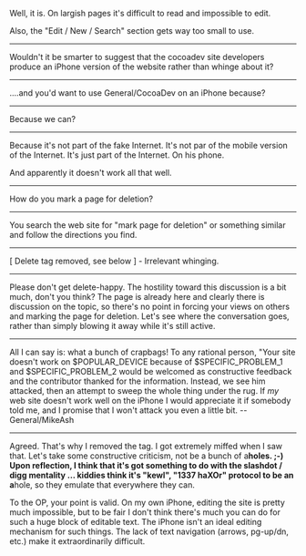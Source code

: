 Well, it is.  On largish pages it's difficult to read and impossible to edit.

Also, the "Edit / New / Search" section gets way too small to use.

----

Wouldn't it be smarter to suggest that the cocoadev site developers produce an iPhone version of the website rather than whinge about it?

----

....and you'd want to use General/CocoaDev on an iPhone because?

----

Because we can?

----

Because it's not part of the fake Internet.  It's not par of the mobile version of the Internet.  It's just part of the Internet.  On his phone.

And apparently it doesn't work all that well.

----
How do you mark a page for deletion?

----
You search the web site for "mark page for deletion" or something similar and follow the directions you find.

----
[ Delete tag removed, see below ] - Irrelevant whinging.

----

Please don't get delete-happy. The hostility toward this discussion is a bit much, don't you think? The page is already here and clearly there is discussion on the topic, so there's no point in forcing your views on others and marking the page for deletion. Let's see where the conversation goes, rather than simply blowing it away while it's still active.

----
All I can say is: what a bunch of crapbags! To any rational person, "Your site doesn't work on     $POPULAR_DEVICE because of     $SPECIFIC_PROBLEM_1 and     $SPECIFIC_PROBLEM_2 would be welcomed as constructive feedback and the contributor thanked for the information. Instead, we see him attacked, then an attempt to sweep the whole thing under the rug. If *my* web site doesn't work well on the iPhone I would appreciate it if somebody told me, and I promise that I won't attack you even a little bit. -- General/MikeAsh

----

Agreed. That's why I removed the tag. I got extremely miffed when I saw that. Let's take some constructive criticism, not be a bunch of a**holes. ;-) Upon reflection, I think that it's got something to do with the slashdot / digg mentality ... kiddies think it's "kewl", "1337 haXOr" protocol to be an a**hole, so they emulate that everywhere they can. 

To the OP, your point is valid. On my own iPhone, editing the site is pretty much impossible, but to be fair I don't think there's much you can do for such a huge block of editable text. The iPhone isn't an ideal editing mechanism for such things. The lack of text navigation (arrows, pg-up/dn, etc.) make it extraordinarily difficult.